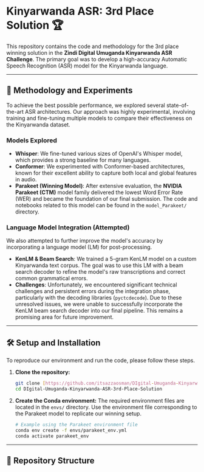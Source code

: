 # Kinyarwanda ASR: 3rd Place Solution 🏆

This repository contains the code and methodology for the 3rd place winning solution in the **Zindi Digital Umuganda Kinyarwanda ASR Challenge**. The primary goal was to develop a high-accuracy Automatic Speech Recognition (ASR) model for the Kinyarwanda language.

---

## 🚀 Methodology and Experiments

To achieve the best possible performance, we explored several state-of-the-art ASR architectures. Our approach was highly experimental, involving training and fine-tuning multiple models to compare their effectiveness on the Kinyarwanda dataset.

### Models Explored
- **Whisper**: We fine-tuned various sizes of OpenAI's Whisper model, which provides a strong baseline for many languages.
- **Conformer**: We experimented with Conformer-based architectures, known for their excellent ability to capture both local and global features in audio.
- **Parakeet (Winning Model)**: After extensive evaluation, the **NVIDIA Parakeet (CTM)** model family delivered the lowest Word Error Rate (WER) and became the foundation of our final submission. The code and notebooks related to this model can be found in the `model_Parakeet/` directory.

### Language Model Integration (Attempted)
We also attempted to further improve the model's accuracy by incorporating a language model (LM) for post-processing.

- **KenLM & Beam Search**: We trained a 5-gram KenLM model on a custom Kinyarwanda text corpus. The goal was to use this LM with a beam search decoder to refine the model's raw transcriptions and correct common grammatical errors.
- **Challenges**: Unfortunately, we encountered significant technical challenges and persistent errors during the integration phase, particularly with the decoding libraries (`pyctcdecode`). Due to these unresolved issues, we were unable to successfully incorporate the KenLM beam search decoder into our final pipeline. This remains a promising area for future improvement.

---

## 🛠️ Setup and Installation

To reproduce our environment and run the code, please follow these steps.

1.  **Clone the repository:**
    ```bash
    git clone [https://github.com/itsazzaosman/DIgital-Umuganda-Kinyarwanda-ASR-3rd-Place-Solution.git](https://github.com/itsazzaosman/DIgital-Umuganda-Kinyarwanda-ASR-3rd-Place-Solution.git)
    cd DIgital-Umuganda-Kinyarwanda-ASR-3rd-Place-Solution
    ```

2.  **Create the Conda environment:**
    The required environment files are located in the `envs/` directory. Use the environment file corresponding to the Parakeet model to replicate our winning setup.
    ```bash
    # Example using the Parakeet environment file
    conda env create -f envs/parakeet_env.yml 
    conda activate parakeet_env
    ```

---

## 📂 Repository Structure
